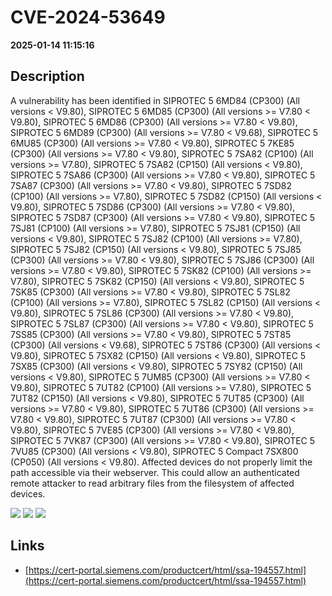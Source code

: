 # CVE-2024-53649

**2025-01-14 11:15:16**

## Description
A vulnerability has been identified in SIPROTEC 5 6MD84 (CP300) (All versions < V9.80), SIPROTEC 5 6MD85 (CP300) (All versions >= V7.80 < V9.80), SIPROTEC 5 6MD86 (CP300) (All versions >= V7.80 < V9.80), SIPROTEC 5 6MD89 (CP300) (All versions >= V7.80 < V9.68), SIPROTEC 5 6MU85 (CP300) (All versions >= V7.80 < V9.80), SIPROTEC 5 7KE85 (CP300) (All versions >= V7.80 < V9.80), SIPROTEC 5 7SA82 (CP100) (All versions >= V7.80), SIPROTEC 5 7SA82 (CP150) (All versions < V9.80), SIPROTEC 5 7SA86 (CP300) (All versions >= V7.80 < V9.80), SIPROTEC 5 7SA87 (CP300) (All versions >= V7.80 < V9.80), SIPROTEC 5 7SD82 (CP100) (All versions >= V7.80), SIPROTEC 5 7SD82 (CP150) (All versions < V9.80), SIPROTEC 5 7SD86 (CP300) (All versions >= V7.80 < V9.80), SIPROTEC 5 7SD87 (CP300) (All versions >= V7.80 < V9.80), SIPROTEC 5 7SJ81 (CP100) (All versions >= V7.80), SIPROTEC 5 7SJ81 (CP150) (All versions < V9.80), SIPROTEC 5 7SJ82 (CP100) (All versions >= V7.80), SIPROTEC 5 7SJ82 (CP150) (All versions < V9.80), SIPROTEC 5 7SJ85 (CP300) (All versions >= V7.80 < V9.80), SIPROTEC 5 7SJ86 (CP300) (All versions >= V7.80 < V9.80), SIPROTEC 5 7SK82 (CP100) (All versions >= V7.80), SIPROTEC 5 7SK82 (CP150) (All versions < V9.80), SIPROTEC 5 7SK85 (CP300) (All versions >= V7.80 < V9.80), SIPROTEC 5 7SL82 (CP100) (All versions >= V7.80), SIPROTEC 5 7SL82 (CP150) (All versions < V9.80), SIPROTEC 5 7SL86 (CP300) (All versions >= V7.80 < V9.80), SIPROTEC 5 7SL87 (CP300) (All versions >= V7.80 < V9.80), SIPROTEC 5 7SS85 (CP300) (All versions >= V7.80 < V9.80), SIPROTEC 5 7ST85 (CP300) (All versions < V9.68), SIPROTEC 5 7ST86 (CP300) (All versions < V9.80), SIPROTEC 5 7SX82 (CP150) (All versions < V9.80), SIPROTEC 5 7SX85 (CP300) (All versions < V9.80), SIPROTEC 5 7SY82 (CP150) (All versions < V9.80), SIPROTEC 5 7UM85 (CP300) (All versions >= V7.80 < V9.80), SIPROTEC 5 7UT82 (CP100) (All versions >= V7.80), SIPROTEC 5 7UT82 (CP150) (All versions < V9.80), SIPROTEC 5 7UT85 (CP300) (All versions >= V7.80 < V9.80), SIPROTEC 5 7UT86 (CP300) (All versions >= V7.80 < V9.80), SIPROTEC 5 7UT87 (CP300) (All versions >= V7.80 < V9.80), SIPROTEC 5 7VE85 (CP300) (All versions >= V7.80 < V9.80), SIPROTEC 5 7VK87 (CP300) (All versions >= V7.80 < V9.80), SIPROTEC 5 7VU85 (CP300) (All versions < V9.80), SIPROTEC 5 Compact 7SX800 (CP050) (All versions < V9.80). Affected devices do not properly limit the path accessible via their webserver.  This could allow an authenticated remote attacker to read arbitrary files from the filesystem of affected devices.

![](https://img.shields.io/static/v1?label=Score&message=7.1&color=red)
![](https://img.shields.io/static/v1?label=Severity&message=HIGH&color=red)
![](https://img.shields.io/static/v1?label=CWE&message=Auth&color=green)

## Links
- [https://cert-portal.siemens.com/productcert/html/ssa-194557.html](https://cert-portal.siemens.com/productcert/html/ssa-194557.html)
